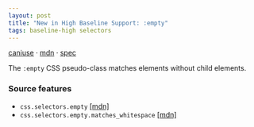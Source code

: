```yaml
---
layout: post
title: "New in High Baseline Support: :empty"
tags: baseline-high selectors
---
```


[caniuse](https://caniuse.com/?search=empty) · [mdn](https://developer.mozilla.org/en-US/search?q=:empty) · [spec](https://drafts.csswg.org/selectors-4/#the-empty-pseudo)

The `:empty` CSS pseudo-class matches elements without child elements.

### Source features

- ``css.selectors.empty`` [[mdn]](https://developer.mozilla.org/en-US/search?q=css.selectors.empty)
- ``css.selectors.empty.matches_whitespace`` [[mdn]](https://developer.mozilla.org/en-US/search?q=css.selectors.empty.matches_whitespace)
